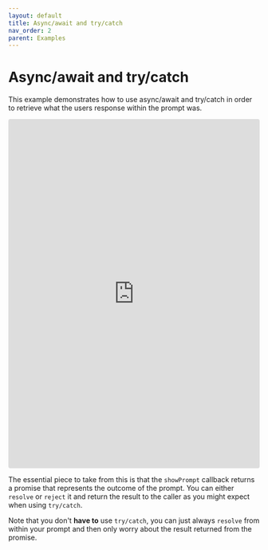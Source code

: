 ```yaml
---
layout: default
title: Async/await and try/catch
nav_order: 2
parent: Examples
---
```


# Async/await and try/catch

This example demonstrates how to use async/await and try/catch in order to retrieve what the users response within the prompt was.

<iframe src="https://codesandbox.io/embed/async-useprompt-u50zi?fontsize=13&hidenavigation=1&theme=light&view=editor&module=/src/App.js,/src/styles.css"
  style="width:100%; height:700px; border:0; border-radius: 4px; overflow:hidden;"
  title="Async usePrompt"
  allow="accelerometer; ambient-light-sensor; camera; encrypted-media; geolocation; gyroscope; hid; microphone; midi; payment; usb; vr; xr-spatial-tracking"
  sandbox="allow-forms allow-modals allow-popups allow-presentation allow-same-origin allow-scripts"
></iframe>

The essential piece to take from this is that the `showPrompt` callback returns a promise that represents the outcome of the prompt. You can either `resolve` or `reject` it and return the result to the caller as you might expect when using `try/catch`.

Note that you don't **have to** use `try/catch`, you can just always `resolve` from within your prompt and then only worry about the result returned from the promise.
